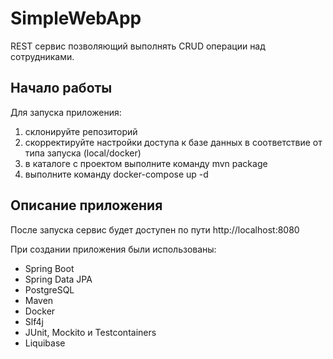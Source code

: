 # SimpleWebApp
REST сервис позволяющий выполнять CRUD операции над сотрудниками.

## Начало работы

Для запуска приложения:
1. cклонируйте репозиторий
2. скорректируйте настройки доступа к базе данных в соответствие от типа запуска (local/docker)
3. в каталоге с проектом выполните команду mvn package
4. выполните команду docker-compose up -d

## Описание приложения

После запуска сервис будет доступен по пути http://localhost:8080

При создании приложения были использованы:
- Spring Boot
- Spring Data JPA
- PostgreSQL
- Maven
- Docker
- Slf4j
- JUnit, Mockito и Testcontainers
- Liquibase
